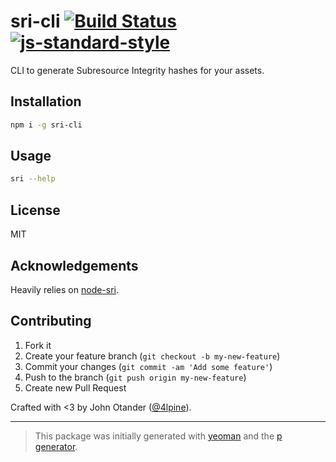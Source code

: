# sri-cli [![Build Status](https://secure.travis-ci.org/johnotander/sri-cli.svg?branch=master)](https://travis-ci.org/johnotander/sri-cli) [![js-standard-style](https://img.shields.io/badge/code%20style-standard-brightgreen.svg?style=flat)](https://github.com/feross/standard)

CLI to generate Subresource Integrity hashes for your assets.

## Installation

```bash
npm i -g sri-cli
```

## Usage

```sh
sri --help
```

## License

MIT

## Acknowledgements

Heavily relies on [node-sri](https://github.com/odino/node-sri).

## Contributing

1. Fork it
2. Create your feature branch (`git checkout -b my-new-feature`)
3. Commit your changes (`git commit -am 'Add some feature'`)
4. Push to the branch (`git push origin my-new-feature`)
5. Create new Pull Request

Crafted with <3 by John Otander ([@4lpine](https://twitter.com/4lpine)).

***

> This package was initially generated with [yeoman](http://yeoman.io) and the [p generator](https://github.com/johnotander/generator-p.git).
